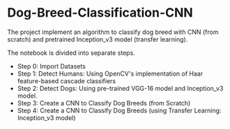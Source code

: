 # Dog-Breed-Classification-CNN
The project implement an algorithm to classify dog breed with CNN (from scratch) and pretrained Inception_v3 model (transfer learning).

The notebook is divided into separate steps.

* Step 0: Import Datasets
* Step 1: Detect Humans: Using OpenCV's implementation of Haar feature-based cascade classifiers
* Step 2: Detect Dogs: Using pre-trained VGG-16 model and Inception_v3 model.
* Step 3: Create a CNN to Classify Dog Breeds (from Scratch)
* Step 4: Create a CNN to Classify Dog Breeds (using Transfer Learning: Inception_v3 model)
